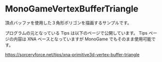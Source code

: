 # MonoGameVertexBufferTriangle
頂点バッファを使用した３角形ポリゴンを描画するサンプルです。

プログラムの元となっている Tips は以下のページで公開しています。
Tips ページの内容は XNA ベースとなっていますが MonoGame でもそのまま使用可能です。

https://sorceryforce.net/tips/xna-primitive3d-vertex-buffer-triangle
